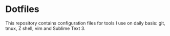 # Dotfiles

This repository contains configuration files for tools I use on daily
basis: git, tmux, Z shell, vim and Sublime Text 3.
